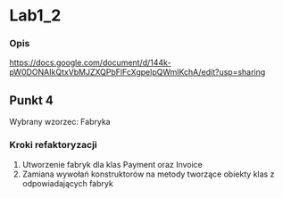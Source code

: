 # Lab1_2
### Opis
https://docs.google.com/document/d/144k-pW0DONAIkQtxVbMJZXQPbFlFcXgpelpQWmlKchA/edit?usp=sharing

## Punkt 4
Wybrany wzorzec: Fabryka
### Kroki refaktoryzacji
1. Utworzenie fabryk dla klas Payment oraz Invoice
2. Zamiana wywołań konstruktorów na metody tworzące obiekty klas z odpowiadających fabryk
